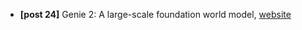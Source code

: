 * **[post 24]** Genie 2: A large-scale foundation world model, [website](https://deepmind.google/discover/blog/genie-2-a-large-scale-foundation-world-model/)